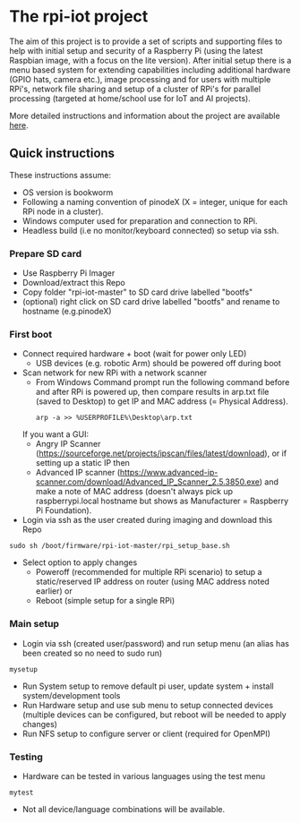 # The rpi-iot project
The aim of this project is to provide a set of scripts and supporting files to help with initial setup and security of a Raspberry Pi (using the latest Raspbian image, with a focus on the lite version). After initial setup there is a menu based system for extending capabilities including additional hardware (GPIO hats, camera etc.), image processing and for users with multiple RPi's, network file sharing and setup of a cluster of RPi's for parallel processing (targeted at home/school use for IoT and AI projects).

More detailed instructions and information about the project are available [here](../../wiki/The-rpi-iot-project).

## Quick instructions
These instructions assume:
 - OS version is bookworm
 - Following a naming convention of pinodeX (X = integer, unique for each RPi node in a cluster).
 - Windows computer used for preparation and connection to RPi.
 - Headless build (i.e no monitor/keyboard connected) so setup via ssh.
### Prepare SD card
 - Use Raspberry Pi Imager
 - Download/extract this Repo
 - Copy folder "rpi-iot-master" to SD card drive labelled "bootfs"
 - (optional) right click on SD card drive labelled "bootfs" and rename to hostname (e.g.pinodeX)
### First boot
 - Connect required hardware + boot (wait for power only LED)
     - USB devices (e.g. robotic Arm) should be powered off during boot
 - Scan network for new RPi with a network scanner
     - From Windows Command prompt run the following command before and after RPi is powered up, then compare results in arp.txt file (saved to Desktop) to get IP and MAC address (= Physical Address).
        <pre><code>arp -a >> %USERPROFILE%\Desktop\arp.txt</code></pre>
    If you want a GUI:
     - Angry IP Scanner (https://sourceforge.net/projects/ipscan/files/latest/download), or if setting up a static IP then
     - Advanced IP scanner (https://www.advanced-ip-scanner.com/download/Advanced_IP_Scanner_2.5.3850.exe) and make a note of MAC address (doesn't always pick up raspberrypi.local hostname but shows as Manufacturer = Raspberry Pi Foundation).
 - Login via ssh as the user created during imaging and download this Repo
<pre><code>sudo sh /boot/firmware/rpi-iot-master/rpi_setup_base.sh</code></pre>
  - Select option to apply changes
      - Poweroff (recommended for multiple RPi scenario) to setup a static/reserved IP address on router (using MAC address noted earlier) or
      - Reboot (simple setup for a single RPi)

### Main setup
 - Login via ssh (created user/password)  and run setup menu (an alias has been created so no need to sudo run)
<pre><code>mysetup</code></pre>
 - Run System setup to remove default pi user, update system + install system/development tools
 - Run Hardware setup and use sub menu to setup connected devices (multiple devices can be configured, but reboot will be needed to apply changes)
 - Run NFS setup to configure server or client (required for OpenMPI)

### Testing
 - Hardware can be tested in various languages using the test menu
 <pre><code>mytest</code></pre>
 - Not all device/language combinations will be available.
